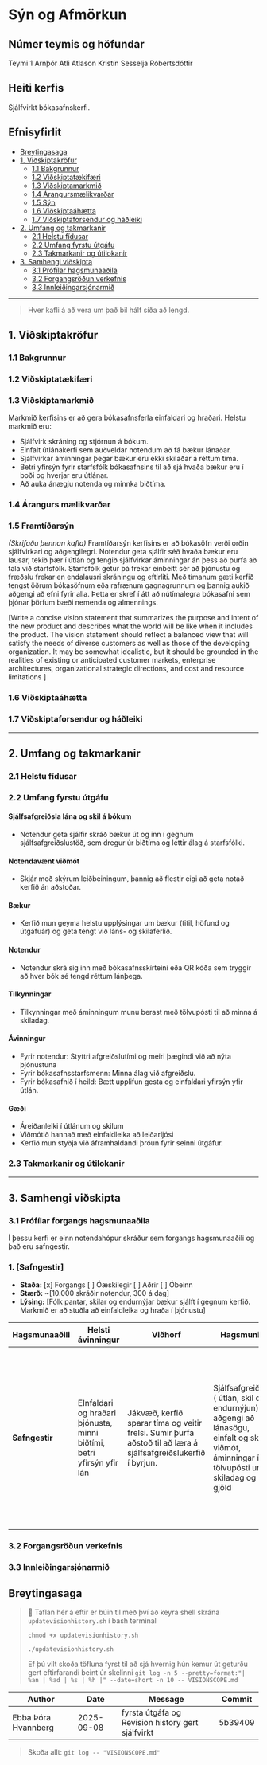 # Sýn og Afmörkun 

## Númer teymis og höfundar
Teymi 1
Arnþór Atli Atlason
Kristín Sesselja Róbertsdóttir

## Heiti kerfis
Sjálfvirkt bókasafnskerfi.


## Efnisyfirlit 
- [Breytingasaga](#revision-history)
- [1. Viðskiptakröfur](#1-business-requirements)
    - [1.1 Bakgrunnur](#11-background)
    - [1.2 Viðskiptatækifæri](#12-business-opportunity)
    - [1.3 Viðskiptamarkmið](#13-business-objectives)
    - [1.4 Árangursmælikvarðar ](#14-success-metrics)
    - [1.5 Sýn](#15-vision-statement)
    - [1.6 Viðskiptaáhætta](#16-business-risks)
    - [1.7 Viðskiptaforsendur og háðleiki](#17-business-assumptions-and-dependencies)
- [2. Umfang og takmarkanir](#2-scope-and-limitations)
    - [2.1 Helstu fídusar](#21-major-features)
    - [2.2 Umfang fyrstu útgáfu](#22-scope-of-initial-and-subsequent-releases)
    - [2.3 Takmarkanir og útilokanir](#23-limitations-and-exclusions)
- [3. Samhengi viðskipta](#3-business-context)
    - [3.1 Prófílar hagsmunaaðila](#31-stakeholder-profiles)
    - [3.2 Forgangsröðun verkefnis](#32-project-priorities)
    - [3.3 Innleiðingarsjónarmið](#33-deployment-considerations)

---
> Hver kafli á að vera um það bil hálf síða að lengd.
> 
## 1. Viðskiptakröfur
### 1.1 Bakgrunnur


### 1.2 Viðskiptatækifæri


### 1.3 Viðskiptamarkmið
Markmið kerfisins er að gera bókasafnsferla einfaldari og hraðari. Helstu markmið eru:
- Sjálfvirk skráning og stjórnun á bókum.
- Einfalt útlánakerfi sem auðveldar notendum að fá bækur lánaðar.
- Sjálfvirkar áminningar þegar bækur eru ekki skilaðar á réttum tíma.
- Betri yfirsýn fyrir starfsfólk bókasafnsins til að sjá hvaða bækur eru í boði og hverjar eru útlánar.
- Að auka ánægju notenda og minnka biðtíma.

### 1.4 Árangurs mælikvarðar


### 1.5 Framtíðarsýn
*(Skrifaðu þennan kafla)*
Framtíðarsýn kerfisins er að bókasöfn verði orðin sjálfvirkari og aðgengilegri. Notendur geta sjálfir séð hvaða bækur eru lausar, tekið þær í útlán og fengið sjálfvirkar áminningar án þess að þurfa að tala við starfsfólk. Starfsfólk getur þá frekar einbeitt sér að þjónustu og fræðslu frekar en endalausri skráningu og eftirliti. Með tímanum gæti kerfið tengst öðrum bókasöfnum eða rafrænum gagnagrunnum og þannig aukið aðgengi að efni fyrir alla. Þetta er skref í átt að nútímalegra bókasafni sem þjónar þörfum bæði nemenda og almennings.

[Write a concise vision statement that summarizes the purpose and intent of the new product and describes what the world will be like when it 
includes the product. The vision statement should reflect a balanced view that will satisfy the needs of diverse customers as well as those of 
the developing organization. It may be somewhat idealistic, but it should be grounded in the realities of existing or anticipated customer markets, 
enterprise architectures, organizational strategic directions, and cost and resource limitations ]
### 1.6 Viðskiptaáhætta


### 1.7 Viðskiptaforsendur og háðleiki


---

## 2. Umfang  og takmarkanir 
### 2.1 Helstu fídusar


### 2.2 Umfang fyrstu útgáfu

#### Sjálfsafgreiðsla lána og skil á bókum
- Notendur geta sjálfir skráð bækur út og inn í gegnum sjálfsafgreiðslustöð, sem dregur úr biðtíma og léttir álag á starfsfólki.
#### Notendavænt viðmót
- Skjár með skýrum leiðbeiningum, þannig að flestir eigi að geta notað kerfið án aðstoðar.
#### Bækur
- Kerfið mun geyma helstu upplýsingar um bækur (titil, höfund og útgáfuár) og geta tengt við láns- og skilaferlið.
#### Notendur
- Notendur skrá sig inn með bókasafnsskírteini eða QR kóða sem tryggir að hver bók sé tengd réttum lánþega.
#### Tilkynningar 
- Tilkynningar með áminningum munu berast með tölvupósti til að minna á skiladag.

#### Ávinningur
- Fyrir notendur: Styttri afgreiðslutími og meiri þægindi við að nýta þjónustuna
- Fyrir bókasafnsstarfsmenn: Minna álag við afgreiðslu.
- Fyrir bókasafnið í heild: Bætt upplifun gesta og einfaldari yfirsýn yfir útlán.

#### Gæði
- Áreiðanleiki í útlánum og skilum
- Viðmótið hannað með einfaldleika að leiðarljósi
- Kerfið mun styðja við áframhaldandi þróun fyrir seinni útgáfur.



### 2.3 Takmarkanir og útilokanir


---

## 3. Samhengi viðskipta
### 3.1 Prófílar forgangs hagsmunaaðila 

Í þessu kerfi er einn notendahópur skráður sem forgangs hagsmunaaðili og það eru safngestir. 

### 1. [Safngestir]
- **Staða:** [x] Forgangs  [ ] Óæskilegir  [ ] Aðrir  [ ] Óbeinn  
- **Stærð:** ~[10.000 skráðir notendur, 300 á dag]  
- **Lýsing:** [Fólk pantar, skilar og endurnýjar bækur sjálft í gegnum kerfið. Markmið er að stuðla að einfaldleika og hraða í þjónustu]

| Hagsmunaaðili | Helsti ávinningur| Viðhorf |  Hagsmunir  | Takmarkanir  | 
|---------------|------------------|---------| ------------| ------------ | 
| **Safngestir**  | EInfaldari og hraðari þjónusta, minni biðtími, betri yfirsýn yfir lán| Jákvæð, kerfið sparar tíma og veitir frelsi. Sumir þurfa aðstoð til að læra á sjálfsafgreiðslukerfið í byrjun.  | Sjálfsafgreiðsla ( útlán, skil og endurnýjun), aðgengi að lánasögu, einfalt og skýrt viðmót, áminningar í tölvupósti um skiladag og gjöld | Það þarf að hafa í huga að kerfið styður við mismunandi aldurshópa, og notendaviðmót þarf að hafa íslensku, ensku og pólsku, þetta þarf að vera aðgengilegt fyrir sjónskerta og hægt að nota rafræn skilríki.  | 







### 3.2 Forgangsröðun verkefnis 


### 3.3 Innleiðingarsjónarmið 


## Breytingasaga
<!--
Í stað þess að halda utan um alla commit-sögu er aðeins skráð formleg útgáfa (milestones) með Git tags (merkjum).  
Hver lína í töflunni samsvarar tag (merki) sem hefur verið sett í Git repositoryið.
> 🔖 Revision History er viðhaldið með **Git tags**.  
> Þegar ný útgáfa (t.d. drög eða baseline) er tilbúin, búið til tag í Git (`git tag -a vX.Y -m "message" && git push origin vX.Y`)  
> sem bætir einni línu við í töfluna hér að neðan.
-->
> 🔖 Taflan hér á eftir er búin til með því að keyra shell skrána `updatevisionhistory.sh` í bash terminal
> 
>  `chmod +x updatevisionhistory.sh`
> 
>  `./updatevisionhistory.sh`
> 
>  Ef þú vilt skoða töfluna fyrst til að sjá hvernig hún kemur út geturðu gert eftirfarandi beint úr skelinni 
> `git log -n 5 --pretty=format:"| %an | %ad | %s | %h |" --date=short -n 10 -- VISIONSCOPE.md`


<!-- GIT_HISTORY_START -->
| Author | Date       | Message | Commit |
|--------|------------|---------|--------|
| Ebba Þóra Hvannberg | 2025-09-08 | fyrsta útgáfa og Revision history gert sjálfvirkt | 5b39409 |

<!-- GIT_HISTORY_END -->

> Skoða allt: `git log -- "VISIONSCOPE.md" `

